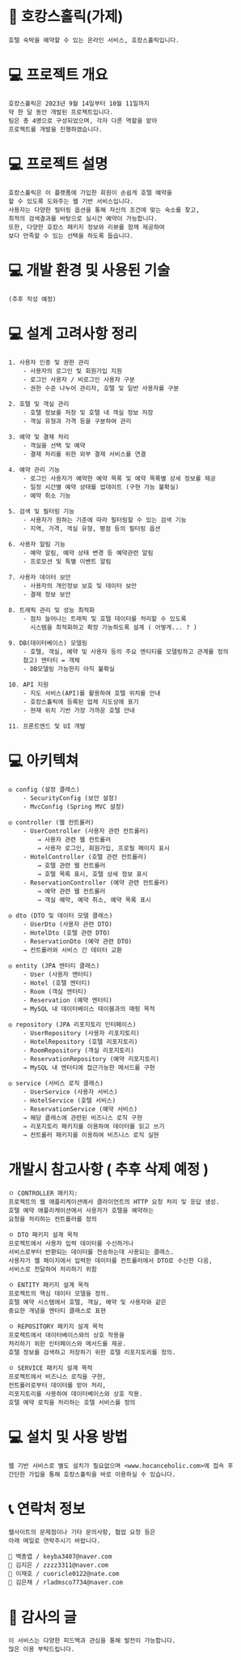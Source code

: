 # 🏨 호캉스홀릭(가제)
    호텔 숙박을 예약할 수 있는 온라인 서비스, 호캉스홀릭입니다.

# 💻 프로젝트 개요
    호캉스홀릭은 2023년 9월 14일부터 10월 11일까지
    약 한 달 동안 개발된 프로젝트입니다.
    팀은 총 4명으로 구성되었으며, 각자 다른 역할을 맡아
    프로젝트를 개발을 진행하였습니다.

# 💻 프로젝트 설명
    호캉스홀릭은 이 플랫폼에 가입한 회원이 손쉽게 호텔 예약을
    할 수 있도록 도와주는 웹 기반 서비스입니다.
    사용자는 다양한 필터링 옵션을 통해 자신의 조건에 맞는 숙소를 찾고,
    최적의 검색결과를 바탕으로 실시간 예약이 가능합니다.
    또한, 다양한 호캉스 패키지 정보와 리뷰를 함께 제공하여
    보다 만족할 수 있는 선택을 하도록 돕습니다.

# 💻 개발 환경 및 사용된 기술
    (추후 작성 예정)

# 💻 설계 고려사항 정리
    1. 사용자 인증 및 권한 관리
        - 사용자의 로그인 및 회원가입 지원
        - 로그인 사용자 / 비로그인 사용자 구분
        - 권한 수준 나누어 관리자, 호텔 및 일반 사용자를 구분

    2. 호텔 및 객실 관리
        - 호텔 정보를 저장 및 호텔 내 객실 정보 저장
        - 객실 유형과 가격 등을 구분하여 관리

    3. 예약 및 결제 처리
        - 객실을 선택 및 예약
        - 결제 처리를 위한 외부 결제 서비스를 연결

    4. 예약 관리 기능
        - 로그인 사용자가 예약한 예약 목록 및 예약 목록별 상세 정보를 제공
        - 일정 시간별 예약 상태를 업데이트 (구현 가능 불확실)
        - 예약 취소 기능

    5. 검색 및 필터링 기능
        - 사용자가 원하는 기준에 따라 필터링할 수 있는 검색 기능
        - 지역, 가격, 객실 유형, 평점 등의 필터링 옵션

    6. 사용자 알림 기능
        - 예약 알림, 예약 상태 변경 등 예약관련 알림
        - 프로모션 및 특별 이벤트 알림
    
    7. 사용자 데이터 보안
        - 사용자의 개인정보 보호 및 데이터 보안
        - 결제 정보 보안

    8. 트래픽 관리 및 성능 최적화
        - 점차 늘어나는 트래픽 및 호텔 데이터를 처리할 수 있도록
          시스템을 최적화하고 확장 가능하도록 설계 ( 어떻게... ? )

    9. DB(데이터베이스) 모델링
        - 호텔, 객실, 예약 및 사용자 등의 주요 엔티티를 모델링하고 관계를 정의
        참고) 엔터티 = 객체 
        - DB모델링 가능한지 아직 불확실
    
    10. API 지원
        - 지도 서비스(API)를 활용하여 호텔 위치를 안내
        - 호캉스홀릭에 등록된 업체 지도상에 표기
        - 현재 위치 기반 가장 가까운 호텔 안내

    11. 프론트엔드 및 UI 개발

# 💻 아키텍쳐
    ◎ config (설정 클래스)
        - SecurityConfig (보안 설정)
        - MvcConfig (Spring MVC 설정)

    ◎ controller (웹 컨트롤러)
        - UserController (사용자 관련 컨트롤러)
            → 사용자 관련 웹 컨트롤러
            → 사용자 로그인, 회원가입, 프로필 페이지 표시
        - HotelController (호텔 관련 컨트롤러)
            → 호텔 관련 웹 컨트롤러
            → 호텔 목록 표시, 호텔 상세 정보 표시
        - ReservationController (예약 관련 컨트롤러)
            → 예약 관련 웹 컨트롤러
            → 객실 예약, 예약 취소, 예약 목록 표시

    ◎ dto (DTO 및 데이터 모델 클래스)
        - UserDto (사용자 관련 DTO)
        - HotelDto (호텔 관련 DTO)
        - ReservationDto (예약 관련 DTO)
        → 컨트롤러와 서비스 간 데이터 교환

    ◎ entity (JPA 엔터티 클래스)
        - User (사용자 엔터티)
        - Hotel (호텔 엔터티)
        - Room (객실 엔터티)
        - Reservation (예약 엔터티)
        → MySQL 내 데이터베이스 테이블과의 매핑 목적

    ◎ repository (JPA 리포지토리 인터페이스)
        - UserRepository (사용자 리포지토리)
        - HotelRepository (호텔 리포지토리)
        - RoomRepository (객실 리포지토리)
        - ReservationRepository (예약 리포지토리)
        → MySQL 내 엔터티에 접근가능한 메서드를 구현

    ◎ service (서비스 로직 클래스)
        - UserService (사용자 서비스)
        - HotelService (호텔 서비스)
        - ReservationService (예약 서비스)
        → 해당 클래스에 관련된 비즈니스 로직 구현
        → 리포지토리 패키지를 이용하여 데이터를 읽고 쓰기
        → 컨트롤러 패키지를 이용하여 비즈니스 로직 실현

# 개발시 참고사항 ( 추후 삭제 예정 )
    ㅇ CONTROLLER 패키지:
    프로젝트의 웹 애플리케이션에서 클라이언트의 HTTP 요청 처리 및 응답 생성.
    호텔 예약 애플리케이션에서 사용자가 호텔을 예약하는
    요청을 처리하는 컨트롤러를 정의

    ㅇ DTO 패키지 설계 목적
    프로젝트에서 사용자 입력 데이터를 수신하거나
    서비스로부터 반환되는 데이터를 전송하는데 사용되는 클래스.
    사용자가 웹 페이지에서 입력한 데이터를 컨트롤러에서 DTO로 수신한 다음,
    서비스로 전달하여 처리하기 위함

    ㅇ ENTITY 패키지 설계 목적
    프로젝트의 핵심 데이터 모델을 정의.
    호텔 예약 시스템에서 호텔, 객실, 예약 및 사용자와 같은
    중요한 개념을 엔터티 클래스로 표현

    ㅇ REPOSITORY 패키지 설계 목적
    프로젝트에서 데이터베이스와의 상호 작용을
    처리하기 위한 인터페이스와 메서드를 제공.
    호텔 정보를 검색하고 저장하기 위한 호텔 리포지토리를 정의.

    ㅇ SERVICE 패키지 설계 목적
    프로젝트에서 비즈니스 로직을 구현,
    컨트롤러로부터 데이터를 받아 처리,
    리포지토리를 사용하여 데이터베이스와 상호 작용.
    호텔 예약 로직을 처리하는 호텔 서비스를 정의

# 💻 설치 및 사용 방법
    웹 기반 서비스로 별도 설치가 필요없으며 <www.hocanceholic.com>에 접속 후
    간단한 가입을 통해 호캉스홀릭을 바로 이용하실 수 있습니다.

# 📞 연락처 정보
    웹사이트의 문제점이나 기타 문의사항, 협업 요청 등은
    아래 메일로 연락주시기 바랍니다.

    💌 백종엽 / keyba3407@naver.com
    💌 김지은 / zzzz3311@naver.com
    💌 이재호 / cuoricle0122@nate.com
    💌 김은채 / rladmsco7734@naver.com

# 🙏 감사의 글
    이 서비스는 다양한 피드백과 관심을 통해 발전이 가능합니다.
    많은 이용 부탁드립니다.